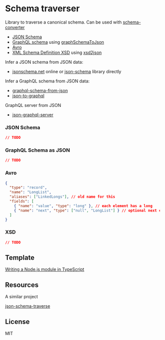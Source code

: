 # Schema traverser

Library to traverse a canonical schema. Can be used with [schema-converter](https://github.com/kristianmandrup/schema-converter)

- [JSON Schema](https://json-schema.org/)
- [GraphQL schema](https://graphql.org/learn/schema/) using [graphSchemaToJson](https://github.com/jjwtay/graphSchemaToJson)
- [Avro](https://avro.apache.org/docs/current/spec.html)
- [XML Schema Definition XSD](w3schools.com/xml/schema_intro.asp) using [xsd2json](https://github.com/fnogatz/xsd2json)

Infer a JSON schema from JSON data:

- [jsonschema.net](https://www.jsonschema.net/) online or [json-schema](https://github.com/jackwootton/json-schema) library directly

Infer a GraphQL schema from JSON data:

- [graphql-schema-from-json](https://github.com/marmelab/graphql-schema-from-json)
- [json-to-graphql](https://github.com/Aweary/json-to-graphql)

GraphQL server from JSON

- [json-graphql-server](https://github.com/marmelab/json-graphql-server)

### JSON Schema

```json
// TODO
```

### GraphQL Schema as JSON

```json
// TODO
```

### Avro

```json
{
  "type": "record",
  "name": "LongList",
  "aliases": ["LinkedLongs"], // old name for this
  "fields": [
    { "name": "value", "type": "long" }, // each element has a long
    { "name": "next", "type": ["null", "LongList"] } // optional next element
  ]
}
```

### XSD

```json
// TODO
```

## Template

[Writing a Node.js module in TypeScript](https://www.twilio.com/blog/2017/06/writing-a-node-module-in-typescript.html)

## Resources

A similar project

[json-schema-traverse](https://github.com/epoberezkin/json-schema-traverse)

## License

MIT
